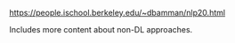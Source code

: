 https://people.ischool.berkeley.edu/~dbamman/nlp20.html

Includes more content about non-DL approaches.
